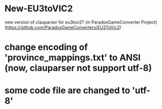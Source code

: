 # New-EU3toVIC2
new version of clauparser for eu3tov2? (in ParadoxGameConverter Project) (https://github.com/ParadoxGameConverters/EU3ToVic2)

# change encoding of 'province_mappings.txt' to ANSI (now, clauparser not support utf-8)

# some code file are changed to 'utf-8'
